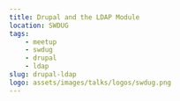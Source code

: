 ```yaml
---
title: Drupal and the LDAP Module
location: SWDUG
tags:
    - meetup
    - swdug
    - drupal
    - ldap
slug: drupal-ldap
logo: assets/images/talks/logos/swdug.png
---
```

